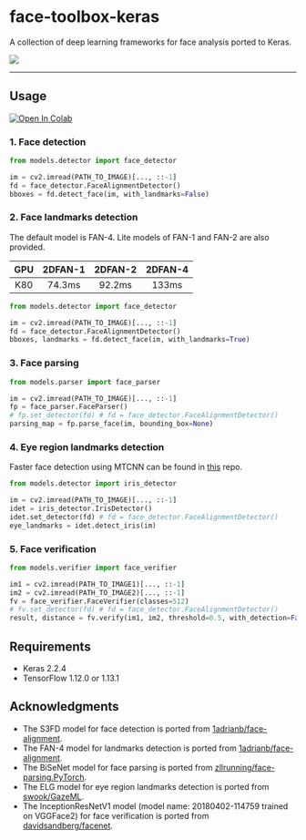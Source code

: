 # face-toolbox-keras

A collection of deep learning frameworks for face analysis ported to Keras. 

![](https://github.com/shaoanlu/face-toolbox-keras/raw/master/examples.jpg)

---
## Usage

 [![Open In Colab](https://colab.research.google.com/assets/colab-badge.svg)](https://colab.research.google.com/github/shaoanlu/face-toolbox-keras/blob/master/demo.ipynb)

### 1. Face detection
```python
from models.detector import face_detector

im = cv2.imread(PATH_TO_IMAGE)[..., ::-1]
fd = face_detector.FaceAlignmentDetector()
bboxes = fd.detect_face(im, with_landmarks=False)
```

### 2. Face landmarks detection

The default model is FAN-4. Lite models of FAN-1 and FAN-2 are also provided.

| GPU | 2DFAN-1 | 2DFAN-2 | 2DFAN-4 |
|:---:|:-------:|:-------:|:-------:|
| K80 | 74.3ms  | 92.2ms  | 133ms   |

```python
from models.detector import face_detector

im = cv2.imread(PATH_TO_IMAGE)[..., ::-1]
fd = face_detector.FaceAlignmentDetector()
bboxes, landmarks = fd.detect_face(im, with_landmarks=True)
```

### 3. Face parsing
```python
from models.parser import face_parser

im = cv2.imread(PATH_TO_IMAGE)[..., ::-1]
fp = face_parser.FaceParser()
# fp.set_detector(fd) # fd = face_detector.FaceAlignmentDetector()
parsing_map = fp.parse_face(im, bounding_box=None)
```

### 4. Eye region landmarks detection

Faster face detection using MTCNN can be found in [this](https://github.com/shaoanlu/GazeML-keras) repo.

```python
from models.detector import iris_detector

im = cv2.imread(PATH_TO_IMAGE)[..., ::-1]
idet = iris_detector.IrisDetector()
idet.set_detector(fd) # fd = face_detector.FaceAlignmentDetector()
eye_landmarks = idet.detect_iris(im)
```

### 5. Face verification
```python
from models.verifier import face_verifier

im1 = cv2.imread(PATH_TO_IMAGE1)[..., ::-1]
im2 = cv2.imread(PATH_TO_IMAGE2)[..., ::-1]
fv = face_verifier.FaceVerifier(classes=512)
# fv.set_detector(fd) # fd = face_detector.FaceAlignmentDetector()
result, distance = fv.verify(im1, im2, threshold=0.5, with_detection=False, return_distance=True)
```

## Requirements
- Keras 2.2.4
- TensorFlow 1.12.0 or 1.13.1

## Acknowledgments
- The S3FD model for face detection is ported from [1adrianb/face-alignment](https://github.com/1adrianb/face-alignment).
- The FAN-4 model for landmarks detection is ported from [1adrianb/face-alignment](https://github.com/1adrianb/face-alignment).
- The BiSeNet model for face parsing is ported from [zllrunning/face-parsing.PyTorch](https://github.com/zllrunning/face-parsing.PyTorch).
- The ELG model for eye region landmarks detection is ported from [swook/GazeML](https://github.com/swook/GazeML). 
- The InceptionResNetV1 model (model name: 20180402-114759 trained on VGGFace2) for face verification is ported from [davidsandberg/facenet](https://github.com/davidsandberg/facenet).

